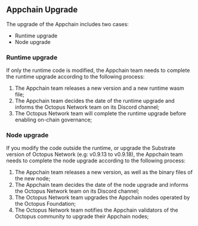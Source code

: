 ## Appchain Upgrade

The upgrade of the Appchain includes two cases:
* Runtime upgrade
* Node upgrade

### Runtime upgrade

If only the runtime code is modified, the Appchain team needs to complete the runtime upgrade according to the following process:

1. The Appchain team releases a new version and a new runtime wasm file;
2. The Appchain team decides the date of the runtime upgrade and informs the Octopus Network team on its Discord channel;
3. The Octopus Network team will complete the runtime upgrade before enabling on-chain governance;

### Node upgrade

If you modify the code outside the runtime, or upgrade the Substrate version of Octopus Network (e.g: v0.9.13 to v0.9.18), the Appchain team needs to complete the node upgrade according to the following process:

1. The Appchain team releases a new version, as well as the binary files of the new node;
2. The Appchain team decides the date of the node upgrade and informs the Octopus Network team on its Discord channel;
3. The Octopus Network team upgrades the Appchain nodes operated by the Octopus Foundation;
4. The Octopus Network team notifies the Appchain validators of the Octopus community to upgrade their Appchain nodes;